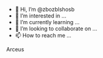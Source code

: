 - 👋 Hi, I’m @zbozblshosb
- 👀 I’m interested in ...
- 🌱 I’m currently learning ...
- 💞️ I’m looking to collaborate on ...
- 📫 How to reach me ...

<!---
zbozblshosb/zbozblshosb is a ✨ special ✨ repository because its `README.md` (this file) appears on your GitHub profile.
You can click the Preview link to take a look at your changes.
--->Arceus

